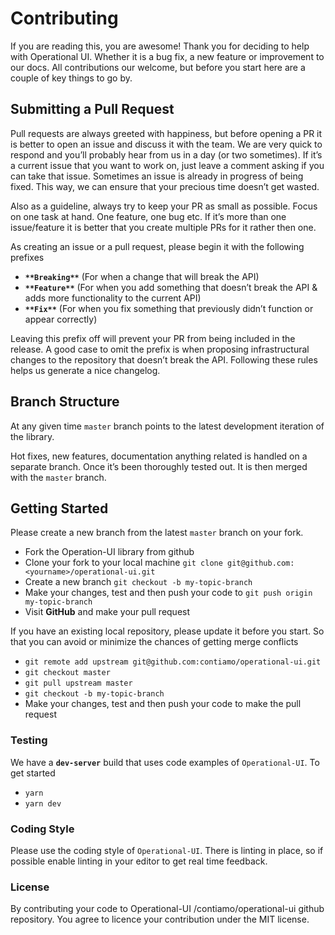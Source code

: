 # Contributing

If you are reading this, you are awesome! Thank you for deciding to help with Operational UI. Whether it is a bug fix, a new feature or improvement to our docs. All contributions our welcome, but before you start here are a couple of key things to go by.

## Submitting a Pull Request

Pull requests are always greeted with happiness, but before opening a PR it is better to open an issue and discuss it with the team. We are very quick to respond and you’ll probably hear from us in a day (or two sometimes). If it’s a current issue that you want to work on, just leave a comment asking if you can take that issue. Sometimes an issue is already in progress of being fixed. This way, we can ensure that your precious time doesn’t get wasted.

Also as a guideline, always try to keep your PR as small as possible. Focus on one task at hand. One feature, one bug etc. If it’s more than one issue/feature it is better that you create multiple PRs for it rather then one.

As creating an issue or a pull request, please begin it with the following prefixes

- **`**Breaking**`** (For when a change that will break the API)
- **`**Feature**`** (For when you add something that doesn’t break the API & adds more functionality to the current API)
- **`**Fix**`** (For when you fix something that previously didn’t function or appear correctly)

Leaving this prefix off will prevent your PR from being included in the release. A good case to omit the prefix is when proposing infrastructural changes to the repository that doesn’t break the API. Following these rules helps us generate a nice changelog.

## Branch Structure

At any given time `master` branch points to the latest development iteration of the library.

Hot fixes, new features, documentation anything related is handled on a separate branch. Once it’s been thoroughly tested out. It is then merged with the `master` branch.

## Getting Started

Please create a new branch from the latest `master` branch on your fork.

- Fork the Operation-UI library from github
- Clone your fork to your local machine `git clone git@github.com:<yourname>/operational-ui.git`
- Create a new branch `git checkout -b my-topic-branch`
- Make your changes, test and then push your code to `git push origin my-topic-branch`
- Visit **GitHub** and make your pull request

If you have an existing local repository, please update it before you start. So that you can avoid or minimize the chances of getting merge conflicts

- `git remote add upstream git@github.com:contiamo/operational-ui.git`
- `git checkout master`
- `git pull upstream master`
- `git checkout -b my-topic-branch`
- Make your changes, test and then push your code to make the pull request

### Testing

We have a **`dev-server`** build that uses code examples of `Operational-UI`. To get started

- `yarn`
- `yarn dev`

### Coding Style

Please use the coding style of `Operational-UI`. There is linting in place, so if possible enable linting in your editor to get real time feedback.

### License

By contributing your code to Operational-UI /contiamo/operational-ui github repository. You agree to licence your contribution under the MIT license.
